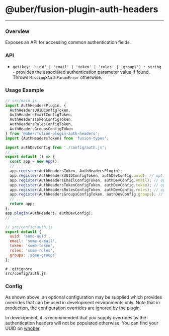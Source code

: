 # @uber/fusion-plugin-auth-headers

---

### Overview

Exposes an API for accessing common authentication fields.

### API

* `get(key: 'uuid' | 'email' | 'token' | 'roles' | 'groups') : string` - provides the associated authentication parameter value if found.  Throws `MissingXAuthParamError` otherwise.

### Usage Example

```js
// src/main.js
import AuthHeadersPlugin, {
  AuthHeadersUUIDConfigToken,
  AuthHeadersEmailConfigToken,
  AuthHeadersTokenConfigToken,
  AuthHeadersRolesConfigToken,
  AuthHeadersGroupsConfigToken
} from '@uber/fusion-plugin-auth-headers';
import {AuthHeadersToken} from 'fusion-types';

import authDevConfig from './config/auth.js';
// ...
export default () => {
  const app = new App();
  // ...
  app.register(AuthHeadersToken, AuthHeadersPlugin);
  app.register(AuthHeadersUUIDConfigToken, authDevConfig.uuid); // optional
  app.register(AuthHeadersEmailConfigToken, authDevConfig.email); // optional
  app.register(AuthHeadersTokenConfigToken, authDevConfig.token); // optional
  app.register(AuthHeadersRolesConfigToken, authDevConfig.roles); // optional
  app.register(AuthHeadersGroupsConfigToken, authDevConfig.groups); // optional
  // ...
  return app;
};
app.plugin(AuthHeaders, authDevConfig);
// ...

// src/config/auth.js
export default {
  uuid: 'some-uuid',
  email: 'some-e-mail',
  token: 'some-token',
  roles: 'some-roles',
  groups: 'some-groups'
};
```

```
# .gitignore
src/config/auth.js
```

### Config

As shown above, an optional configuration may be supplied which provides overrides that can be used in development environments only.  Note that in production, the configuration overrides are ignored by the plugin.

In development, it is recommended that you supply overrides as the authentication headers will not be populated otherwise.  You can find your UUID on [whober](https://whober.uberinternal.com/).
